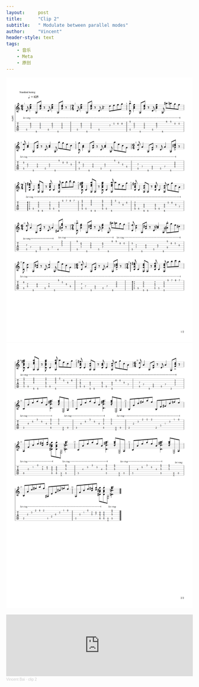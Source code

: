 ```yaml
---
layout:     post
title:      "Clip 2"
subtitle:   " Modulate between parallel modes"
author:     "Vincent"
header-style: text
tags:
    - 音乐
    - Meta
    - 原创
---
```


![图1](/img/clip2/2-1.png)
![图2](/img/clip2/2-2.png)

<iframe width="100%" height="166" scrolling="no" frameborder="no" allow="autoplay" src="https://w.soundcloud.com/player/?url=https%3A//api.soundcloud.com/tracks/937509514%3Fsecret_token%3Ds-m8YfE1DMslQ&color=%23302519&auto_play=false&hide_related=false&show_comments=true&show_user=true&show_reposts=false&show_teaser=true"></iframe><div style="font-size: 10px; color: #cccccc;line-break: anywhere;word-break: normal;overflow: hidden;white-space: nowrap;text-overflow: ellipsis; font-family: Interstate,Lucida Grande,Lucida Sans Unicode,Lucida Sans,Garuda,Verdana,Tahoma,sans-serif;font-weight: 100;"><a href="https://soundcloud.com/vincent-bai-975723344" title="Vincent Bai" target="_blank" style="color: #cccccc; text-decoration: none;">Vincent Bai</a> · <a href="https://soundcloud.com/vincent-bai-975723344/clip-2/s-m8YfE1DMslQ" title="clip 2" target="_blank" style="color: #cccccc; text-decoration: none;">clip 2</a></div>
